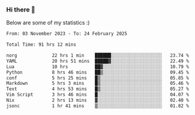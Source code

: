 ### Hi there 👋
Below are some of my statistics :)

<!--START_SECTION:waka-->

```txt
From: 03 November 2023 - To: 24 February 2025

Total Time: 91 hrs 12 mins

norg             22 hrs 1 min    ██████░░░░░░░░░░░░░░░░░░░   23.74 %
YAML             20 hrs 51 mins  █████▓░░░░░░░░░░░░░░░░░░░   22.49 %
Lua              10 hrs          ██▓░░░░░░░░░░░░░░░░░░░░░░   10.79 %
Python           8 hrs 46 mins   ██▒░░░░░░░░░░░░░░░░░░░░░░   09.45 %
conf             5 hrs 25 mins   █▒░░░░░░░░░░░░░░░░░░░░░░░   05.85 %
Markdown         5 hrs 3 mins    █▒░░░░░░░░░░░░░░░░░░░░░░░   05.46 %
Text             4 hrs 53 mins   █▒░░░░░░░░░░░░░░░░░░░░░░░   05.27 %
Vim Script       3 hrs 46 mins   █░░░░░░░░░░░░░░░░░░░░░░░░   04.07 %
Nix              2 hrs 13 mins   ▓░░░░░░░░░░░░░░░░░░░░░░░░   02.40 %
jsonc            1 hr 41 mins    ▒░░░░░░░░░░░░░░░░░░░░░░░░   01.82 %
```

<!--END_SECTION:waka-->

<!--
**KlapenHz/KlapenHz** is a ✨ _special_ ✨ repository because its `README.md` (this file) appears on your GitHub profile.

Here are some ideas to get you started:

- 🔭 I’m currently working on ...
- 🌱 I’m currently learning ...
- 👯 I’m looking to collaborate on ...
- 🤔 I’m looking for help with ...
- 💬 Ask me about ...
- 📫 How to reach me: ...
- 😄 Pronouns: ...
- ⚡ Fun fact: ...
-->
